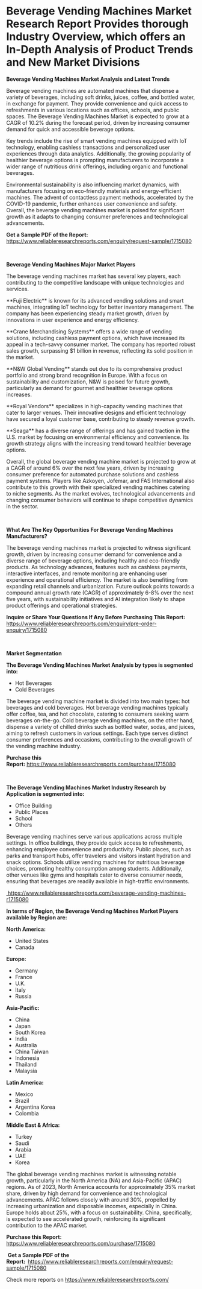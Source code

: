 <p><h1>Beverage Vending Machines Market Research Report Provides thorough Industry Overview, which offers an In-Depth Analysis of Product Trends and New Market Divisions</h1></p><p><strong>Beverage Vending Machines Market Analysis and Latest Trends</strong></p>
<p><p>Beverage vending machines are automated machines that dispense a variety of beverages, including soft drinks, juices, coffee, and bottled water, in exchange for payment. They provide convenience and quick access to refreshments in various locations such as offices, schools, and public spaces. The Beverage Vending Machines Market is expected to grow at a CAGR of 10.2% during the forecast period, driven by increasing consumer demand for quick and accessible beverage options. </p><p>Key trends include the rise of smart vending machines equipped with IoT technology, enabling cashless transactions and personalized user experiences through data analytics. Additionally, the growing popularity of healthier beverage options is prompting manufacturers to incorporate a wider range of nutritious drink offerings, including organic and functional beverages. </p><p>Environmental sustainability is also influencing market dynamics, with manufacturers focusing on eco-friendly materials and energy-efficient machines. The advent of contactless payment methods, accelerated by the COVID-19 pandemic, further enhances user convenience and safety. Overall, the beverage vending machines market is poised for significant growth as it adapts to changing consumer preferences and technological advancements.</p></p>
<p><strong>Get a Sample PDF of the Report:&nbsp;</strong> <a href="https://www.reliableresearchreports.com/enquiry/request-sample/1715080?utm_campaign=2788&utm_medium=2&utm_source=Github&utm_content=ia&utm_term=28032025&utm_id=beverage-vending-machines">https://www.reliableresearchreports.com/enquiry/request-sample/1715080</a></p>
<p>&nbsp;</p>
<p><strong>Beverage Vending Machines Major Market Players</strong></p>
<p><p>The beverage vending machines market has several key players, each contributing to the competitive landscape with unique technologies and services. </p><p>**Fuji Electric** is known for its advanced vending solutions and smart machines, integrating IoT technology for better inventory management. The company has been experiencing steady market growth, driven by innovations in user experience and energy efficiency.</p><p>**Crane Merchandising Systems** offers a wide range of vending solutions, including cashless payment options, which have increased its appeal in a tech-savvy consumer market. The company has reported robust sales growth, surpassing $1 billion in revenue, reflecting its solid position in the market.</p><p>**N&W Global Vending** stands out due to its comprehensive product portfolio and strong brand recognition in Europe. With a focus on sustainability and customization, N&W is poised for future growth, particularly as demand for gourmet and healthier beverage options increases.</p><p>**Royal Vendors** specializes in high-capacity vending machines that cater to larger venues. Their innovative designs and efficient technology have secured a loyal customer base, contributing to steady revenue growth.</p><p>**Seaga** has a diverse range of offerings and has gained traction in the U.S. market by focusing on environmental efficiency and convenience. Its growth strategy aligns with the increasing trend toward healthier beverage options.</p><p>Overall, the global beverage vending machine market is projected to grow at a CAGR of around 6% over the next few years, driven by increasing consumer preference for automated purchase solutions and cashless payment systems. Players like Azkoyen, Jofemar, and FAS International also contribute to this growth with their specialized vending machines catering to niche segments. As the market evolves, technological advancements and changing consumer behaviors will continue to shape competitive dynamics in the sector.</p></p>
<p>&nbsp;</p>
<p><strong>What Are The Key Opportunities For Beverage Vending Machines Manufacturers?</strong></p>
<p><p>The beverage vending machines market is projected to witness significant growth, driven by increasing consumer demand for convenience and a diverse range of beverage options, including healthy and eco-friendly products. As technology advances, features such as cashless payments, interactive interfaces, and remote monitoring are enhancing user experience and operational efficiency. The market is also benefiting from expanding retail channels and urbanization. Future outlook points towards a compound annual growth rate (CAGR) of approximately 6-8% over the next five years, with sustainability initiatives and AI integration likely to shape product offerings and operational strategies.</p></p>
<p><strong>Inquire or Share Your Questions If Any Before Purchasing This Report:</strong> <a href="https://www.reliableresearchreports.com/enquiry/pre-order-enquiry/1715080?utm_campaign=2788&utm_medium=2&utm_source=Github&utm_content=ia&utm_term=28032025&utm_id=beverage-vending-machines">https://www.reliableresearchreports.com/enquiry/pre-order-enquiry/1715080</a></p>
<p>&nbsp;</p>
<p><strong>Market Segmentation</strong></p>
<p><strong>The Beverage Vending Machines Market Analysis by types is segmented into:</strong></p>
<p><ul><li>Hot Beverages</li><li>Cold Beverages</li></ul></p>
<p><p>The beverage vending machine market is divided into two main types: hot beverages and cold beverages. Hot beverage vending machines typically offer coffee, tea, and hot chocolate, catering to consumers seeking warm beverages on-the-go. Cold beverage vending machines, on the other hand, dispense a variety of chilled drinks such as bottled water, sodas, and juices, aiming to refresh customers in various settings. Each type serves distinct consumer preferences and occasions, contributing to the overall growth of the vending machine industry.</p></p>
<p><strong>Purchase this Report:&nbsp;</strong><a href="https://www.reliableresearchreports.com/purchase/1715080?utm_campaign=2788&utm_medium=2&utm_source=Github&utm_content=ia&utm_term=28032025&utm_id=beverage-vending-machines">https://www.reliableresearchreports.com/purchase/1715080</a></p>
<p>&nbsp;</p>
<p><strong>The Beverage Vending Machines Market Industry Research by Application is segmented into:</strong></p>
<p><ul><li>Office Building</li><li>Public Places</li><li>School</li><li>Others</li></ul></p>
<p><p>Beverage vending machines serve various applications across multiple settings. In office buildings, they provide quick access to refreshments, enhancing employee convenience and productivity. Public places, such as parks and transport hubs, offer travelers and visitors instant hydration and snack options. Schools utilize vending machines for nutritious beverage choices, promoting healthy consumption among students. Additionally, other venues like gyms and hospitals cater to diverse consumer needs, ensuring that beverages are readily available in high-traffic environments.</p></p>
<p><a href="https://www.reliableresearchreports.com/beverage-vending-machines-r1715080?utm_campaign=2788&utm_medium=2&utm_source=Github&utm_content=ia&utm_term=28032025&utm_id=beverage-vending-machines">&nbsp;https://www.reliableresearchreports.com/beverage-vending-machines-r1715080</a></p>
<p><strong>In terms of Region, the Beverage Vending Machines Market Players available by Region are:</strong></p>
<p>
    <p> <strong> North America: </strong>
        <ul>
            <li>United States</li>
            <li>Canada</li>
        </ul>
        </p> 
    <p> <strong> Europe: </strong>
        <ul>
            <li>Germany</li>
            <li>France</li>
            <li>U.K.</li>
            <li>Italy</li>
            <li>Russia</li>
        </ul>
        </p> 
    <p> <strong> Asia-Pacific: </strong>
        <ul>
            <li>China</li>
            <li>Japan</li>
            <li>South Korea</li>
            <li>India</li>
            <li>Australia</li>
            <li>China Taiwan</li>
            <li>Indonesia</li>
            <li>Thailand</li>
            <li>Malaysia</li>
        </ul>
        </p> 
    <p> <strong> Latin America: </strong>
        <ul>
            <li>Mexico</li>
            <li>Brazil</li>
            <li>Argentina Korea</li>
            <li>Colombia</li>
        </ul>
        </p> 
    <p> <strong> Middle East & Africa: </strong>
        <ul>
            <li>Turkey</li>
            <li>Saudi</li>
            <li>Arabia</li>
            <li>UAE</li>
            <li>Korea</li>
        </ul>
    </p>
    </p>
<p><p>The global beverage vending machines market is witnessing notable growth, particularly in the North America (NA) and Asia-Pacific (APAC) regions. As of 2023, North America accounts for approximately 35% market share, driven by high demand for convenience and technological advancements. APAC follows closely with around 30%, propelled by increasing urbanization and disposable incomes, especially in China. Europe holds about 25%, with a focus on sustainability. China, specifically, is expected to see accelerated growth, reinforcing its significant contribution to the APAC market.</p></p>
<p><strong>Purchase this Report: </strong><a href="https://www.reliableresearchreports.com/purchase/1715080?utm_campaign=2788&utm_medium=2&utm_source=Github&utm_content=ia&utm_term=28032025&utm_id=beverage-vending-machines">https://www.reliableresearchreports.com/purchase/1715080</a></p>
<p>&nbsp;<strong>Get a Sample PDF of the Report:&nbsp;&nbsp;</strong><a href="https://www.reliableresearchreports.com/enquiry/request-sample/1715080?utm_campaign=2788&utm_medium=2&utm_source=Github&utm_content=ia&utm_term=28032025&utm_id=beverage-vending-machines">https://www.reliableresearchreports.com/enquiry/request-sample/1715080</a></p>
<p><strong></strong></p>
<p>Check more reports on <a href="https://www.reliableresearchreports.com/?utm_campaign=2788&utm_medium=2&utm_source=Github&utm_content=ia&utm_term=28032025&utm_id=beverage-vending-machines">https://www.reliableresearchreports.com/</a></p>